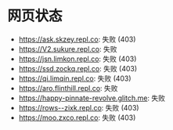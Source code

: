 # 网页状态
- https://ask.skzey.repl.co: 失败 (403)
- https://V2.sukure.repl.co: 失败
- https://jsn.limkon.repl.co: 失败 (403)
- https://ssd.zockq.repl.co: 失败 (403)
- https://qi.limqin.repl.co: 失败 (403)
- https://aro.flinthill.repl.co: 失败
- https://happy-pinnate-revolve.glitch.me: 失败
- https://rows--zixk.repl.co: 失败 (403)
- https://moo.zxco.repl.co: 失败 (403)

